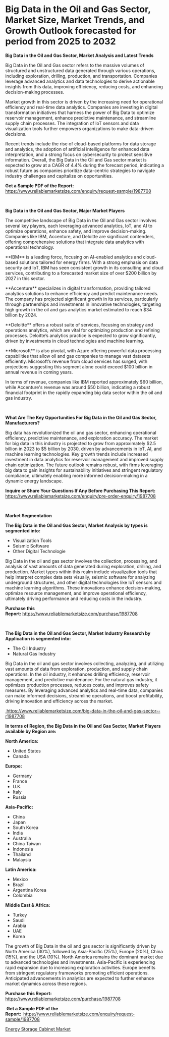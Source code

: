 <p><h1>Big Data in the Oil and Gas Sector, Market Size, Market Trends, and Growth Outlook forecasted for period from 2025 to 2032</h1></p><p><strong>Big Data in the Oil and Gas Sector, Market Analysis and Latest Trends</strong></p>
<p><p>Big Data in the Oil and Gas sector refers to the massive volumes of structured and unstructured data generated through various operations, including exploration, drilling, production, and transportation. Companies leverage advanced analytics and data technologies to derive actionable insights from this data, improving efficiency, reducing costs, and enhancing decision-making processes.</p><p>Market growth in this sector is driven by the increasing need for operational efficiency and real-time data analytics. Companies are investing in digital transformation initiatives that harness the power of Big Data to optimize reservoir management, enhance predictive maintenance, and streamline supply chain processes. The integration of IoT sensors and data visualization tools further empowers organizations to make data-driven decisions.</p><p>Recent trends include the rise of cloud-based platforms for data storage and analytics, the adoption of artificial intelligence for enhanced data interpretation, and a strong focus on cybersecurity to protect sensitive information. Overall, the Big Data in the Oil and Gas sector market is expected to grow at a CAGR of 4.4% during the forecast period, indicating a robust future as companies prioritize data-centric strategies to navigate industry challenges and capitalize on opportunities.</p></p>
<p><strong>Get a Sample PDF of the Report:&nbsp;</strong> <a href="https://www.reliablemarketsize.com/enquiry/request-sample/1987708?utm_campaign=1939&utm_medium=2&utm_source=Github&utm_content=ia&utm_term=15012025&utm_id=big-data-in-the-oil-and-gas-sector">https://www.reliablemarketsize.com/enquiry/request-sample/1987708</a></p>
<p>&nbsp;</p>
<p><strong>Big Data in the Oil and Gas Sector, Major Market Players</strong></p>
<p><p>The competitive landscape of Big Data in the Oil and Gas sector involves several key players, each leveraging advanced analytics, IoT, and AI to optimize operations, enhance safety, and improve decision-making. Companies like IBM, Accenture, and Deloitte are significant contenders, offering comprehensive solutions that integrate data analytics with operational technology.</p><p>**IBM** is a leading force, focusing on AI-enabled analytics and cloud-based solutions tailored for energy firms. With a strong emphasis on data security and IoT, IBM has seen consistent growth in its consulting and cloud services, contributing to a forecasted market size of over $200 billion by 2027 in this sector.</p><p>**Accenture** specializes in digital transformation, providing tailored analytics solutions to enhance efficiency and predict maintenance needs. The company has projected significant growth in its services, particularly through partnerships and investments in innovative technologies, targeting high growth in the oil and gas analytics market estimated to reach $34 billion by 2024.</p><p>**Deloitte** offers a robust suite of services, focusing on strategy and operations analytics, which are vital for optimizing production and refining processes. Deloitte’s analytics practice is expected to grow significantly, driven by investments in cloud technologies and machine learning.</p><p>**Microsoft** is also pivotal, with Azure offering powerful data processing capabilities that allow oil and gas companies to manage vast datasets efficiently. Microsoft’s revenue from cloud services has surged, with projections suggesting this segment alone could exceed $100 billion in annual revenue in coming years.</p><p>In terms of revenue, companies like IBM reported approximately $60 billion, while Accenture's revenue was around $50 billion, indicating a robust financial footprint in the rapidly expanding big data sector within the oil and gas industry.</p></p>
<p>&nbsp;</p>
<p><strong>What Are The Key Opportunities For Big Data in the Oil and Gas Sector, Manufacturers?</strong></p>
<p><p>Big data has revolutionized the oil and gas sector, enhancing operational efficiency, predictive maintenance, and exploration accuracy. The market for big data in this industry is projected to grow from approximately $2.5 billion in 2023 to $5 billion by 2030, driven by advancements in IoT, AI, and machine learning technologies. Key growth trends include increased investment in data analytics for reservoir management and improved supply chain optimization. The future outlook remains robust, with firms leveraging big data to gain insights for sustainability initiatives and stringent regulatory compliance, ultimately enabling more informed decision-making in a dynamic energy landscape.</p></p>
<p><strong>Inquire or Share Your Questions If Any Before Purchasing This Report:</strong> <a href="https://www.reliablemarketsize.com/enquiry/pre-order-enquiry/1987708?utm_campaign=1939&utm_medium=2&utm_source=Github&utm_content=ia&utm_term=15012025&utm_id=big-data-in-the-oil-and-gas-sector">https://www.reliablemarketsize.com/enquiry/pre-order-enquiry/1987708</a></p>
<p>&nbsp;</p>
<p><strong>Market Segmentation</strong></p>
<p><strong>The Big Data in the Oil and Gas Sector, Market Analysis by types is segmented into:</strong></p>
<p><ul><li>Visualization Tools</li><li>Seismic Software</li><li>Other Digital Technologie</li></ul></p>
<p><p>Big Data in the oil and gas sector involves the collection, processing, and analysis of vast amounts of data generated during exploration, drilling, and production. Market types within this realm include visualization tools that help interpret complex data sets visually, seismic software for analyzing underground structures, and other digital technologies like IoT sensors and machine learning algorithms. These innovations enhance decision-making, optimize resource management, and improve operational efficiency, ultimately driving performance and reducing costs in the industry.</p></p>
<p><strong>Purchase this Report:&nbsp;</strong><a href="https://www.reliablemarketsize.com/purchase/1987708?utm_campaign=1939&utm_medium=2&utm_source=Github&utm_content=ia&utm_term=15012025&utm_id=big-data-in-the-oil-and-gas-sector">https://www.reliablemarketsize.com/purchase/1987708</a></p>
<p>&nbsp;</p>
<p><strong>The Big Data in the Oil and Gas Sector, Market Industry Research by Application is segmented into:</strong></p>
<p><ul><li>The Oil Industry</li><li>Natural Gas Industry</li></ul></p>
<p><p>Big Data in the oil and gas sector involves collecting, analyzing, and utilizing vast amounts of data from exploration, production, and supply chain operations. In the oil industry, it enhances drilling efficiency, reservoir management, and predictive maintenance. For the natural gas industry, it optimizes production processes, reduces costs, and improves safety measures. By leveraging advanced analytics and real-time data, companies can make informed decisions, streamline operations, and boost profitability, driving innovation and efficiency across the market.</p></p>
<p><a href="https://www.reliablemarketsize.com/big-data-in-the-oil-and-gas-sector--r1987708?utm_campaign=1939&utm_medium=2&utm_source=Github&utm_content=ia&utm_term=15012025&utm_id=big-data-in-the-oil-and-gas-sector">&nbsp;https://www.reliablemarketsize.com/big-data-in-the-oil-and-gas-sector--r1987708</a></p>
<p><strong>In terms of Region, the Big Data in the Oil and Gas Sector, Market Players available by Region are:</strong></p>
<p>
    <p> <strong> North America: </strong>
        <ul>
            <li>United States</li>
            <li>Canada</li>
        </ul>
        </p> 
    <p> <strong> Europe: </strong>
        <ul>
            <li>Germany</li>
            <li>France</li>
            <li>U.K.</li>
            <li>Italy</li>
            <li>Russia</li>
        </ul>
        </p> 
    <p> <strong> Asia-Pacific: </strong>
        <ul>
            <li>China</li>
            <li>Japan</li>
            <li>South Korea</li>
            <li>India</li>
            <li>Australia</li>
            <li>China Taiwan</li>
            <li>Indonesia</li>
            <li>Thailand</li>
            <li>Malaysia</li>
        </ul>
        </p> 
    <p> <strong> Latin America: </strong>
        <ul>
            <li>Mexico</li>
            <li>Brazil</li>
            <li>Argentina Korea</li>
            <li>Colombia</li>
        </ul>
        </p> 
    <p> <strong> Middle East & Africa: </strong>
        <ul>
            <li>Turkey</li>
            <li>Saudi</li>
            <li>Arabia</li>
            <li>UAE</li>
            <li>Korea</li>
        </ul>
    </p>
    </p>
<p><p>The growth of Big Data in the oil and gas sector is significantly driven by North America (30%), followed by Asia-Pacific (25%), Europe (20%), China (15%), and the USA (10%). North America remains the dominant market due to advanced technologies and investments. Asia-Pacific is experiencing rapid expansion due to increasing exploration activities. Europe benefits from stringent regulatory frameworks promoting efficient operations. Anticipated advancements in analytics are expected to further enhance market dynamics across these regions.</p></p>
<p><strong>Purchase this Report: </strong><a href="https://www.reliablemarketsize.com/purchase/1987708?utm_campaign=1939&utm_medium=2&utm_source=Github&utm_content=ia&utm_term=15012025&utm_id=big-data-in-the-oil-and-gas-sector">https://www.reliablemarketsize.com/purchase/1987708</a></p>
<p>&nbsp;<strong>Get a Sample PDF of the Report:&nbsp;&nbsp;</strong><a href="https://www.reliablemarketsize.com/enquiry/request-sample/1987708?utm_campaign=1939&utm_medium=2&utm_source=Github&utm_content=ia&utm_term=15012025&utm_id=big-data-in-the-oil-and-gas-sector">https://www.reliablemarketsize.com/enquiry/request-sample/1987708</a></p>
<p><strong></strong></p>
<p><p><a href="https://github.com/PeterParrish5/Market-Research-Report-List-7/blob/main/energy-storage-cabinet-market.md?utm_campaign=1939&utm_medium=2&utm_source=Github&utm_content=ia&utm_term=15012025&utm_id=big-data-in-the-oil-and-gas-sector">Energy Storage Cabinet​ Market</a></p></p>